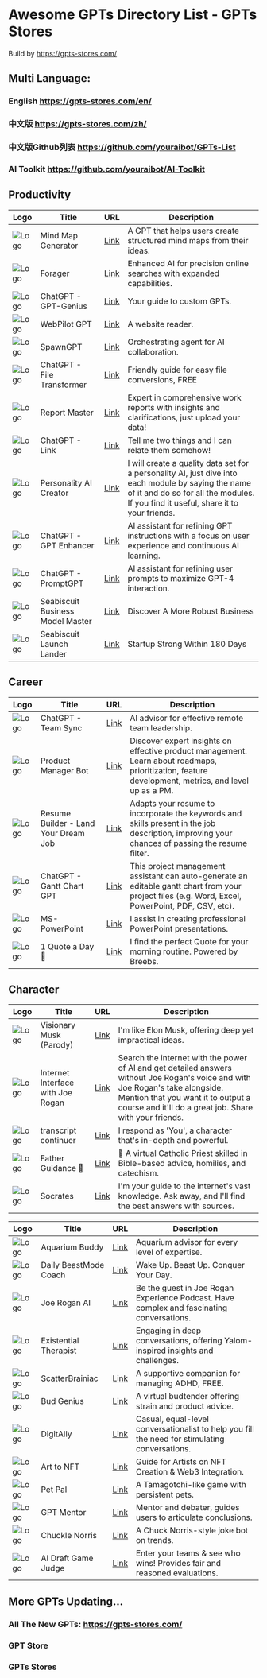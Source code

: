 # Awesome GPTs Directory List - GPTs Stores

Build by https://gpts-stores.com/

## Multi Language:
### English https://gpts-stores.com/en/
### 中文版 https://gpts-stores.com/zh/
### 中文版Github列表 https://github.com/youraibot/GPTs-List
### AI Toolkit https://github.com/youraibot/AI-Toolkit
## Productivity
| Logo                                                                                                         | Title                             | URL                                                          | Description                                                                                                       |
| ------------------------------------------------------------------------------------------------------------ | --------------------------------- | ------------------------------------------------------------ | ----------------------------------------------------------------------------------------------------------------- |
| ![Logo](https://files.oaiusercontent.com/file-IQxBqpaTqox6nCS1VMILQjRX?se=2123-10-23T11%3A09%3A00Z&sp=r&sv=2021-08-06&sr=b&rscc=max-age%3D31536000%2C%20immutable&rscd=attachment%3B%20filename%3D20231116-100128.jpg&sig=Y1%2BZu5/6x1RF929lXuVHu0RcsPjlJS9JyUoX52aOz%2BM%3D) | Mind Map Generator                | [Link](https://chat.openai.com/g/g-XpOL64iRH-mind-map-generator) | A GPT that helps users create structured mind maps from their ideas.                                             |
| ![Logo](https://files.oaiusercontent.com/file-VzoNkrjhiqUxn2mGsYktu4ep?se=2123-10-19T14%3A12%3A21Z&sp=r&sv=2021-08-06&sr=b&rscc=max-age%3D31536000%2C%20immutable&rscd=attachment%3B%20filename%3D0e01c800-b460-47af-abc9-becdd55d838b.png&sig=qSidDnLKvyDuQ%2B%2B2qHod8drxKMQ9AD9GJpZT5P1D298%3D)      | Forager                           | [Link](https://chat.openai.com/g/g-yMn1RH7Rt-forager)         | Enhanced AI for precision online searches with expanded capabilities.                                           |
| ![Logo](https://files.oaiusercontent.com/file-5OleGm3v3wwfji9rAw0wGcu7?se=2123-10-17T05%3A08%3A19Z&sp=r&sv=2021-08-06&sr=b&rscc=max-age%3D31536000%2C%20immutable&rscd=attachment%3B%20filename%3D9644b1d8-5076-42c7-baca-38a4f2450d56.png&sig=uyIPt/VzOxHIqIFWMoWXo%2Bt%2B4eEhu0xNVZ%2BeiKPqQqA%3D) | ChatGPT - GPT-Genius              | [Link](https://chat.openai.com/g/g-2z2mDEeZ2-gpt-genius)    | Your guide to custom GPTs.                                                                                       |
| ![Logo](https://files.oaiusercontent.com/file-EtMIyywb1kca8KcaZZpVvZXv?se=2123-10-23T19%3A56%3A11Z&sp=r&sv=2021-08-06&sr=b&rscc=max-age%3D31536000%2C%20immutable&rscd=attachment%3B%20filename%3DDALL%25C2%25B7E%25202023-11-15%252021.57.25%2520-%2520An%2520image%2520of%2520a%2520wizard%2520in%2520a%2520dark%2520blue%2520robe%2520with%2520silver%2520star%2520patterns%252C%2520standing%2520on%2520a%2520podium%252C%2520conducting%2520a%2520futuristic%2520orchestra%2520with%2520holographic%2520instrumen.png&sig=tyzB5yqkhQROmqWp%2BuHlXRfXlCClHy%2BMbe/HJd31KpY%3D)  | WebPilot GPT                     | [Link](https://chat.openai.com/g/g-ATOVBEOSz-webpilot-gpt)   | A website reader.                                                                                                 |
| ![Logo](https://images.spr.so/cdn-cgi/imagedelivery/j42No7y-dcokJuNgXeA0ig/9b6f80e0-3f14-4f11-a272-40498c76da6c/chatgpt-share-og.49cbbffe/w=3840,quality=80)          | SpawnGPT                          | [Link](https://chat.openai.com/g/g-XdTwXQ9R6-spawngpt)      | Orchestrating agent for AI collaboration.                                                                         |
| ![Logo](https://files.oaiusercontent.com/file-ZuuGfSnvZG8xQhoeCKo15nXq?se=2123-10-17T22%3A52%3A59Z&sp=r&sv=2021-08-06&sr=b&rscc=max-age%3D31536000%2C%20immutable&rscd=attachment%3B%20filename%3D8228cadf-68a1-489f-9278-7767d5915e6e.png&sig=r0cRC%2BW/WG0eZ28j%2B50PanNn1MiWqeZ05cMK3cqd104%3D)       | ChatGPT - File Transformer        | [Link](https://chat.openai.com/g/g-2DxXCnuoX-file-transformer) | Friendly guide for easy file conversions, FREE                                                                   |
| ![Logo](https://files.oaiusercontent.com/file-UnCav3wqpAqpR3Tc4XxhYWDQ?se=2123-10-22T15%3A40%3A12Z&sp=r&sv=2021-08-06&sr=b&rscc=max-age%3D31536000%2C%20immutable&rscd=attachment%3B%20filename%3D838f8d4d-9b96-42dd-9d72-f1f772e90844.png&sig=Ss7muyliqNHZm4/Wu6bVK/J100UaMZQAyaY/x89Fm1w%3D)  | Report Master                      | [Link](https://chat.openai.com/g/g-Lfbhj73Ee-report-master) | Expert in comprehensive work reports with insights and clarifications, just upload your data!                   |
| ![Logo](https://files.oaiusercontent.com/file-H6pkFBUK0YXxByxQfK7eCain?se=2123-10-20T07%3A50%3A27Z&sp=r&sv=2021-08-06&sr=b&rscc=max-age%3D31536000%2C%20immutable&rscd=attachment%3B%20filename%3Db351c50b-d631-404c-86cd-45656e1dfb25.png&sig=XndGRPBS27cEZfW0VL/PRv9GrCBH4jPMvUIJZLUfuDk%3D)           | ChatGPT - Link                    | [Link](https://chat.openai.com/g/g-3bxChvw71-link)           | Tell me two things and I can relate them somehow!                                                                 |
| ![Logo](https://files.oaiusercontent.com/file-190aAMwKUVL9GWk9o3PdRsVk?se=2123-10-20T00%3A02%3A18Z&sp=r&sv=2021-08-06&sr=b&rscc=max-age%3D31536000%2C%20immutable&rscd=attachment%3B%20filename%3Df3cbe216-bfe9-4935-ac56-5f25bd97880a.png&sig=A4/asqSg9SJAtHwJKkplTxuuFK4H142Fq6DHLTuP51Y%3D)  | Personality AI Creator             | [Link](https://chat.openai.com/g/g-5Py8sPmwG-personality-ai-creator) | I will create a quality data set for a personality AI, just dive into each module by saying the name of it and do so for all the modules. If you find it useful, share it to your friends. |
| ![Logo](https://files.oaiusercontent.com/file-elCzS6VmAH0713NT3LzccGud?se=2123-10-19T00%3A46%3A11Z&sp=r&sv=2021-08-06&sr=b&rscc=max-age%3D31536000%2C%20immutable&rscd=attachment%3B%20filename%3Dca19c20e-5102-405c-acc2-29caa6ebe2c8.png&sig=sjaA1ZOchl1Okzk17vaOYmHVHwxDX3uXT524z6nY6eI%3D) | ChatGPT - GPT Enhancer            | [Link](https://chat.openai.com/g/g-fQ6GAANfi-gpt-enhancer)    | AI assistant for refining GPT instructions with a focus on user experience and continuous AI learning.         |
| ![Logo](https://files.oaiusercontent.com/file-aukF4Rae9T7YVOy5Px46QZhI?se=2123-10-17T10%3A44%3A20Z&sp=r&sv=2021-08-06&sr=b&rscc=max-age%3D31536000%2C%20immutable&rscd=attachment%3B%20filename%3D2c2cc951-b044-4013-90af-6449f3fc49f7.png&sig=fikeuIqnuiLOI0d1Qjt09PKMOV%2BJ//zbQKF%2BEeJ5yDw%3D) | ChatGPT - PromptGPT               | [Link](https://chat.openai.com/g/g-p0jlP3Tcq-promptgpt)      | AI assistant for refining user prompts to maximize GPT-4 interaction.                                             |
| ![Logo](https://files.oaiusercontent.com/file-2ddaEiTNEpXY8mWU4PwXRDmS?se=2123-10-17T18%3A05%3A02Z&sp=r&sv=2021-08-06&sr=b&rscc=max-age%3D31536000%2C%20immutable&rscd=attachment%3B%20filename%3Da8ba3c4e-e0a1-47c2-8a65-f6375620cde0.png&sig=iCJj7N6asByCunuECAksbxxc2sSM7ea3RriXaiE0caI%3D)  | Seabiscuit Business Model Master  | [Link](https://chat.openai.com/g/g-nsTplEvN8-seabiscuit-business-model-master) | Discover A More Robust Business                                                                                  |
| ![Logo](https://files.oaiusercontent.com/file-Xxuh6lc50uAIWd9d6TaEJqmO?se=2123-10-18T09%3A13%3A02Z&sp=r&sv=2021-08-06&sr=b&rscc=max-age%3D31536000%2C%20immutable&rscd=attachment%3B%20filename%3Dbdd1d6c1-d088-43f3-b755-132d69ef683b.png&sig=ZlMrOHx7lTpXXlvWy2W0jDtBVdTbBzAxawUOW9esNr8%3D)  | Seabiscuit Launch Lander           | [Link](https://chat.openai.com/g/g-t2p04OE3K-seabiscuit-launch-lander) | Startup Strong Within 180 Days                                                                                   |


## Career
| Logo                                                                                                         | Title                             | URL                                                          | Description                                                                                                       |
| ------------------------------------------------------------------------------------------------------------ | --------------------------------- | ------------------------------------------------------------ | ----------------------------------------------------------------------------------------------------------------- |
| ![Logo](https://files.oaiusercontent.com/file-EbpZh1pbWQbco0z771KbaFmz?se=2123-10-17T04%3A03%3A50Z&sp=r&sv=2021-08-06&sr=b&rscc=max-age%3D31536000%2C%20immutable&rscd=attachment%3B%20filename%3D3022a9db-e87d-4444-a871-f566ad30a94e.png&sig=fOd90dq0mJgrMEI0mH9KeD0FRnbHjxMMxLPcDUf1ppk%3D) | ChatGPT - Team Sync               | [Link](https://chat.openai.com/g/g-nMknVUdJE-team-sync)      | AI advisor for effective remote team leadership.                                                                  |
| ![Logo](https://files.oaiusercontent.com/file-U8neEPUS6FUoLnxuecYxVdNB?se=2123-10-17T06%3A00%3A18Z&sp=r&sv=2021-08-06&sr=b&rscc=max-age%3D31536000%2C%20immutable&rscd=attachment%3B%20filename%3Db7d18d11-1bff-43c6-bd68-a34eb19cb83f.webp&sig=Kh00zaaqwRjtY2FL%2BHCAtgXQb0wFj4O7UOJngIZR1AE%3D)      | Product Manager Bot               | [Link](https://chat.openai.com/g/g-sKi4RsTGe-product-manager-bot) | Discover expert insights on effective product management. Learn about roadmaps, prioritization, feature development, metrics, and level up as a PM. |
| ![Logo](https://files.oaiusercontent.com/file-XESKx8ZryYBLUALhqYtnirzj?se=2123-10-19T03%3A29%3A38Z&sp=r&sv=2021-08-06&sr=b&rscc=max-age%3D31536000%2C%20immutable&rscd=attachment%3B%20filename%3DDALL%25C2%25B7E%25202023-11-11%252021.21.08%2520-%2520A%2520single%2520circular-shaped%2520image%2520depicting%2520a%2520happy%2520job%2520seeker%2520after%2520landing%2520their%2520dream%2520job.%2520The%2520scene%2520features%2520an%2520individual%2520with%2520glasses%252C%2520radiating%2520jo.png&sig=fhZ16qXqmSlk3BVO3HK31fju9eDu0pGTHolYvj1fgAM%3D) | Resume Builder - Land Your Dream Job | [Link](https://chat.openai.com/g/g-58aGfqukQ-resume-builder-land-your-dream-job/c/79b111e7-53d1-4976-b578-9cccfb9f9e2d) | Adapts your resume to incorporate the keywords and skills present in the job description, improving your chances of passing the resume filter. |
| ![Logo](https://files.oaiusercontent.com/file-r4wIBXrYffqRepvJmkp6JNRC?se=2123-10-17T06%3A33%3A06Z&sp=r&sv=2021-08-06&sr=b&rscc=max-age%3D31536000%2C%20immutable&rscd=attachment%3B%20filename%3Dgantt%2520chart%2520gpt.png&sig=cS%2B5EHM3lIObUjQD2yz/tfa7RoApIBodXYeB456tv2g%3D)       | ChatGPT - Gantt Chart GPT         | [Link](https://chat.openai.com/g/g-ihJfmYAJn-gantt-chart-gpt) | This project management assistant can auto-generate an editable gantt chart from your project files (e.g. Word, Excel, PowerPoint, PDF, CSV, etc). |
| ![Logo](https://files.oaiusercontent.com/file-JEpdH3q6fXyu9xvkFNKDxlA4?se=2123-10-17T07%3A20%3A50Z&sp=r&sv=2021-08-06&sr=b&rscc=max-age%3D31536000%2C%20immutable&rscd=attachment%3B%20filename%3Ddf9a32d0-3073-4271-9724-8abe4aa5fac6.png&sig=0u/jnCyr2WKxJIjD1llKHv4WQkLnzTeDR8JwvEzmFSI%3D) | MS-PowerPoint                     | [Link](https://chat.openai.com/g/g-vIV2R7wST-ms-powerpoint) | I assist in creating professional PowerPoint presentations.                                                        |
| ![Logo](https://files.oaiusercontent.com/file-u2I1KJTy6j56Wc3wZCfUvcVA?se=2123-10-23T08%3A01%3A36Z&sp=r&sv=2021-08-06&sr=b&rscc=max-age%3D31536000%2C%20immutable&rscd=attachment%3B%20filename%3Dabc49eca-e477-4a47-a603-1280803d75d4.png&sig=gKzLiQpPCQBx2yVK9bLM2aIbklVbGN18Kw4447XyC/8%3D)   | 1 Quote a Day 🌟                   | [Link](https://chat.openai.com/g/g-TCZLIYhNm-1-quote-a-day) | I find the perfect Quote for your morning routine. Powered by Breebs.                                            |

## Character
| Logo                                                                                                         | Title                               | URL                                                          | Description                                                                                                       |
| ------------------------------------------------------------------------------------------------------------ | ----------------------------------- | ------------------------------------------------------------ | ----------------------------------------------------------------------------------------------------------------- |
| ![Logo](https://files.oaiusercontent.com/file-TCLPNBPyMgSFKzVA80Sopppv?se=2123-10-20T23%3A00%3A09Z&sp=r&sv=2021-08-06&sr=b&rscc=max-age%3D31536000%2C%20immutable&rscd=attachment%3B%20filename%3DDALL%25C2%25B7E%25202023-11-13%252017.25.27%2520-%2520A%2520cartoon-style%2520portrait%2520of%2520a%2520fictional%2520male%2520white%2520CEO%2520character%252C%2520with%2520less%2520Asian%2520features%252C%2520keeping%2520the%2520jaw%2520and%2520face%2520style%2520of%2520the%2520earlier%2520image%2520and%2520bl.png&sig=hBetMbhROLfcVSSa9IrA2bEcWGB490TwPqMAsNmPu3c%3D) | Visionary Musk (Parody)              | [Link](https://chat.openai.com/g/g-G3ONbjCqr-visionary-musk-parody) | I'm like Elon Musk, offering deep yet impractical ideas.                                                         |
| ![Logo](https://files.oaiusercontent.com/file-uszoUJGLwbsJC0oNtyLIWzfw?se=2123-10-20T21%3A58%3A51Z&sp=r&sv=2021-08-06&sr=b&rscc=max-age%3D31536000%2C%20immutable&rscd=attachment%3B%20filename%3D220128092452-joe-rogan-jordan-peterson-podcast-spotify.jpg&sig=4U10DXL4OFM5mvUvL67Lu1nwVIvFYuC4xAyxwPTYhtc%3D)      | Internet Interface with Joe Rogan     | [Link](https://chat.openai.com/g/g-vFm9AHwbL-internet-interface-with-joe-rogan) | Search the internet with the power of AI and get detailed answers without Joe Rogan's voice and with Joe Rogan's take alongside. Mention that you want it to output a course and it'll do a great job. Share with your friends. |
| ![Logo](https://files.oaiusercontent.com/file-a5cJWUAwQj9ADevXMdMP4sIc?se=2123-10-20T23%3A31%3A51Z&sp=r&sv=2021-08-06&sr=b&rscc=max-age%3D31536000%2C%20immutable&rscd=attachment%3B%20filename%3DDALL%25C2%25B7E%25202023-11-13%252015.31.31%2520-%2520A%2520stylized%2520profile%2520picture%2520%2528PFP%2529%2520style%2520illustration%252C%2520focusing%2520on%2520a%2520close-up%2520of%2520a%2520stylized%2520microphone%2520with%2520larger%2520and%2520clearer%2520paper%2520sheets.%2520The%2520microph.png&sig=CFWV/OdYLzLgPhqS3qbsePsnbBKh1jwkNX7irLk1yY4%3D)   | transcript continuer                  | [Link](https://chat.openai.com/g/g-tz6MyAxV2-transcript-continuer) | I respond as 'You', a character that's in-depth and powerful.                                                    |
| ![Logo](https://files.oaiusercontent.com/file-fbQEQS1g6npBC78pPqVNpfcA?se=2123-10-18T11%3A29%3A55Z&sp=r&sv=2021-08-06&sr=b&rscc=max-age%3D31536000%2C%20immutable&rscd=attachment%3B%20filename%3Dd4c80faa-fafa-4ce8-88b0-c24a6eaabdd1.webp&sig=mXrprQhEtIfi7FrN3ZkOWTVUGKu0OLxIP4SM9Y9rE6c%3D) | Father Guidance 🙏                   | [Link](https://chat.openai.com/g/g-OwPkjSbxo-father-guidance) | 🙏 A virtual Catholic Priest skilled in Bible-based advice, homilies, and catechism.           |
| ![Logo](https://files.oaiusercontent.com/file-nz9InjfiW9OEP5YmyHT52LaC?se=2123-10-17T05%3A19%3A47Z&sp=r&sv=2021-08-06&sr=b&rscc=max-age%3D31536000%2C%20immutable&rscd=attachment%3B%20filename%3D0b6d670f-ba52-4d71-bdb0-6781df489a61.png&sig=S9kkRzqZ1thTBcR73gSg6HqEPWuzSpzVqUx7ZLPdaWw%3D)       | Socrates                             | [Link](https://chat.openai.com/g/g-WobrCXK1H-socrates) | I'm your guide to the internet's vast knowledge. Ask away, and I'll find the best answers with sources.              |

| Logo                                                                                                         | Title                               | URL                                                          | Description                                                                                                       |
| ------------------------------------------------------------------------------------------------------------ | ----------------------------------- | ------------------------------------------------------------ | ----------------------------------------------------------------------------------------------------------------- |
| ![Logo](https://files.oaiusercontent.com/file-vaJmDpYB4QX7cZhpWIMJUe5M?se=2123-10-17T06%3A01%3A37Z&sp=r&sv=2021-08-06&sr=b&rscc=max-age%3D31536000%2C%20immutable&rscd=attachment%3B%20filename%3D43ad7d33-bf6e-4856-9d53-739942ba4cd6.png&sig=1LFaqffDz5o1g%2BV/UHzKf5/wCCdd%2B3xz3k1fO59WauY%3D) | Aquarium Buddy                      | [Link](https://chat.openai.com/g/g-luVsRgDYi-aquarium-buddy) | Aquarium advisor for every level of expertise.                                                                  |
| ![Logo](https://files.oaiusercontent.com/file-MXE4HFnb2RZI4H36Fj635YwF?se=2123-10-18T14%3A40%3A46Z&sp=r&sv=2021-08-06&sr=b&rscc=max-age%3D31536000%2C%20immutable&rscd=attachment%3B%20filename%3Dfa836e22-e173-4fcf-ab5b-2d53d7ccf7d2.png&sig=iqXruKj93hAao5bWZ%2BC9%2Bo33SsQMz%2Bet8zzIt/8khK8%3D) | Daily BeastMode Coach               | [Link](https://chat.openai.com/g/g-peIOeXFuU-daily-beastmode-coach) | Wake Up. Beast Up. Conquer Your Day.                                                                              |
| ![Logo](https://files.oaiusercontent.com/file-k2LNS4dFHichKnZPhhyErWYM?se=2123-10-19T21%3A50%3A23Z&sp=r&sv=2021-08-06&sr=b&rscc=max-age%3D31536000%2C%20immutable&rscd=attachment%3B%20filename%3Ddownload%2520%25281%2529.jpg&sig=VVOYbkGgFmdFEILSAAkO8gKJ6ZYTYc0Tn%2BoHREvJglA%3D) | Joe Rogan AI                        | [Link](https://chat.openai.com/g/g-hFc7gNdlF-joe-rogan-ai) | Be the guest in Joe Rogan Experience Podcast. Have complex and fascinating conversations.                        |
| ![Logo](https://files.oaiusercontent.com/file-fcOmCT7IdESMRyNVo0KFmEf1?se=2123-10-19T20%3A36%3A35Z&sp=r&sv=2021-08-06&sr=b&rscc=max-age%3D31536000%2C%20immutable&rscd=attachment%3B%20filename%3D71bec192-7c13-43c6-9c8b-e385b39193c7.png&sig=f9bu/hlxj8ipb8ASrcn6PEtBm6dT05LfObLZYvHeqjo%3D) | Existential Therapist                | [Link](https://chat.openai.com/g/g-TKfORjeuW-existential-therapist) | Engaging in deep conversations, offering Yalom-inspired insights and challenges.                                   |
| ![Logo](https://files.oaiusercontent.com/file-WzeSiXbIy8PaSCGc1gvl5oO2?se=2123-10-17T06%3A20%3A54Z&sp=r&sv=2021-08-06&sr=b&rscc=max-age%3D31536000%2C%20immutable&rscd=attachment%3B%20filename%3D3cb9a9a7-aef7-49a2-81d6-6830a81c597b.png&sig=qrpbUk6AYy9uVdrCQ6Ht4i9PWwSlNoVcG2%2BGhWjOHMQ%3D) | ScatterBrainiac                     | [Link](https://chat.openai.com/g/g-Qn3y7oPbd-scatterbrainiac) | A supportive companion for managing ADHD, FREE.                                                                   |
| ![Logo](https://files.oaiusercontent.com/file-63MZ80hckqNJfT1RzDACkE8e?se=2123-10-16T03%3A10%3A15Z&sp=r&sv=2021-08-06&sr=b&rscc=max-age%3D31536000%2C%20immutable&rscd=attachment%3B%20filename%3Da8fbda54-98b9-4fd5-8049-e82a9252b151.png&sig=Hng8b6Q00KcAuNpj2MPi%2BvezpfC2PAgVYd72sCGmF4s%3D) | Bud Genius                          | [Link](https://chat.openai.com/g/g-ChzdH5cnq-bud-genius)  | A virtual budtender offering strain and product advice.                                                           |
| ![Logo](https://files.oaiusercontent.com/file-IGDNXOJPUF2a0nQ3RwdmKFgP?se=2123-10-16T15%3A41%3A13Z&sp=r&sv=2021-08-06&sr=b&rscc=max-age%3D31536000%2C%20immutable&rscd=attachment%3B%20filename%3D4e354a89-2922-4765-aa44-03d8b11417f9.webp&sig=vXdHagQKOyzx02Xjpr2is8ZIhzXVugIN0bUBWX0F1ro%3D) | DigitAlly                            | [Link](https://chat.openai.com/g/g-oEHdBcbLL-digitally)     | Casual, equal-level conversationalist to help you fill the need for stimulating conversations.                   |
| ![Logo](https://files.oaiusercontent.com/file-n9cUSB50FisQTQW9riajGBVV?se=2123-10-19T00%3A25%3A52Z&sp=r&sv=2021-08-06&sr=b&rscc=max-age%3D31536000%2C%20immutable&rscd=attachment%3B%20filename%3DLogo.png&sig=yAwcj8pcrlr3V0ehQAYZJ/u6YF4kL0RSB6WqEcS9Q/4%3D) | Art to NFT                          | [Link](https://chat.openai.com/g/g-5bVN0sAi7-art-to-nft)    | Guide for Artists on NFT Creation & Web3 Integration.                                                            |
| ![Logo](https://files.oaiusercontent.com/file-kJSrKbUumaVsrnQgKLds2DhH?se=2123-10-18T23%3A50%3A08Z&sp=r&sv=2021-08-06&sr=b&rscc=max-age%3D31536000%2C%20immutable&rscd=attachment%3B%20filename%3D71445914-51a1-4162-87d0-bc18d2fe5156.png&sig=xsseYjY8hHJVuzw5yl2QFpNcIDRDnrSlpqRIf%2BHQYNU%3D) | Pet Pal                             | [Link](https://chat.openai.com/g/g-DbhpzDAB9-pet-pal)      | A Tamagotchi-like game with persistent pets.                                                                     |
| ![Logo](https://files.oaiusercontent.com/file-XP5z4LlQxcRubFISwAJtLjvU?se=2123-11-07T05%3A00%3A02Z&sp=r&sv=2021-08-06&sr=b&rscc=max-age%3D31536000%2C%20immutable&rscd=attachment%3B%20filename%3DScreenshot_18.jpg&sig=xk4BR3wBg6JLzOojo/RPlecHY83%2BridO%2BrPdUngylYw%3D) | GPT Mentor                          | [Link](https://chat.openai.com/g/g-KIX0IC8cj-debate-mentor) | Mentor and debater, guides users to articulate conclusions.                                                       |
| ![Logo](https://files.oaiusercontent.com/file-RlZwBmEYkmnGe6gSzewpypUb?se=2123-10-18T15%3A13%3A23Z&sp=r&sv=2021-08-06&sr=b&rscc=max-age%3D31536000%2C%20immutable&rscd=attachment%3B%20filename%3D6d38254f-1416-4651-a730-d10c4ff4e9f6.png&sig=5msC3RCsaNYEtjWPgBoHOcUMEmoz6qUKa4Ctk73StyA%3D) | Chuckle Norris                      | [Link](https://chat.openai.com/g/g-YP3ZSgvaX)               | A Chuck Norris-style joke bot on trends.                                                                         |
| ![Logo](https://files.oaiusercontent.com/file-5TfX1OcflsGYKrWmA0ixb7sM?se=2123-10-18T20%3A58%3A49Z&sp=r&sv=2021-08-06&sr=b&rscc=max-age%3D31536000%2C%20immutable&rscd=attachment%3B%20filename%3D2d28b80d-ac9b-4de7-99a1-58e2c31c619a.png&sig=hsiSBDfYoZH8lVOXwcfT3wEDJ2ZQVwWcP5atb7zglFo%3D) | AI Draft Game Judge                 | [Link](https://chat.openai.com/g/g-wuh3AaZkR-ai-draft-game-judge) | Enter your teams & see who wins! Provides fair and reasoned evaluations.                                          |


## More GPTs Updating...
### All The New GPTs: https://gpts-stores.com/
### GPT Store
### GPTs Stores
